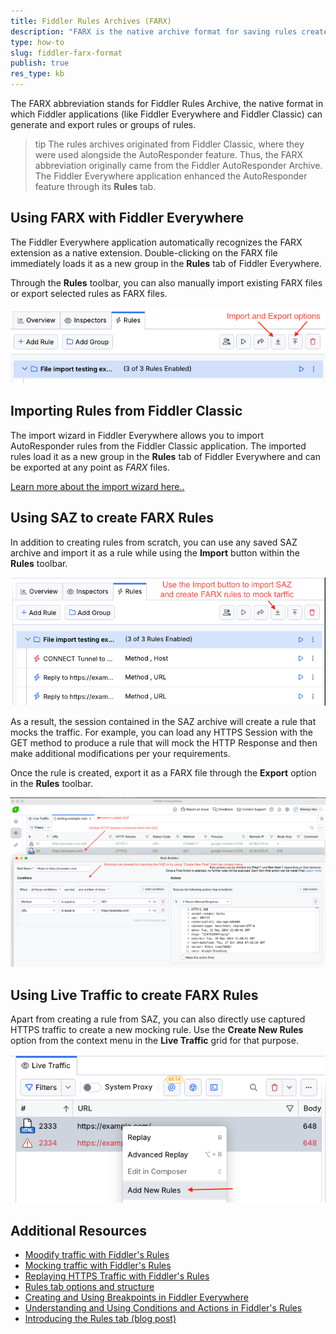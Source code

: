 ```yaml
---
title: Fiddler Rules Archives (FARX)
description: "FARX is the native archive format for saving rules created with Fiddler."
type: how-to
slug: fiddler-farx-format
publish: true
res_type: kb
---
```


The FARX abbreviation stands for Fiddler Rules Archive, the native format in which Fiddler applications (like Fiddler Everywhere and Fiddler Classic) can generate and export rules or groups of rules.

>tip The rules archives originated from Fiddler Classic, where they were used alongside the AutoResponder feature. Thus, the FARX abbreviation originally came from the Fiddler AutoResponder Archive. The Fiddler Everywhere application enhanced the AutoResponder feature through its **Rules** tab.

## Using FARX with Fiddler Everywhere

The Fiddler Everywhere application automatically recognizes the FARX extension as a native extension. Double-clicking on the FARX file immediately loads it as a new group in the **Rules** tab of Fiddler Everywhere.

Through the **Rules** toolbar, you can also manually import existing FARX files or export selected rules as FARX files.

![FARX import and export options](./images/farx-files-options.png)

## Importing Rules from Fiddler Classic

The import wizard in Fiddler Everywhere allows you to import AutoResponder rules from the Fiddler Classic application. The imported rules load it as a new group in the **Rules** tab of Fiddler Everywhere and can be exported at any point as *FARX* files.

[Learn more about the import wizard here..](slug://fe-migrating-from-classic#importing-autoResponder-rules)

## Using SAZ to create FARX Rules

In addition to creating rules from scratch, you can use any saved SAZ archive and import it as a rule while using the  **Import** button within the **Rules** toolbar. 

![imporing SAZ as FARX file](./images/import-saz-as-farx.png)

As a result, the session contained in the SAZ archive will create a rule that mocks the traffic. For example, you can load any HTTPS Session with the GET method to produce a rule that will mock the HTTP Response and then make additional modifications per your requirements.

Once the rule is created, export it as a FARX file through the **Export** option in the **Rules** toolbar.

![Creating FARX rule from SAZ archive](./images/creating-rule-from-saz.png)

## Using Live Traffic to create FARX Rules

Apart from creating a rule from SAZ, you can also directly use captured HTTPS traffic to create a new mocking rule. Use the **Create New Rules** option from the context menu in the **Live Traffic** grid for that purpose.

![create new rules from captured traffic](./images/farx-create-new-rule-context-menu.png)

## Additional Resources

- [Moodify traffic with Fiddler's Rules](slug://modify-traffic-get-started)
- [Mocking traffic with Fiddler's Rules](slug://mock-traffic-get-started)
- [Replaying HTTPS Traffic with Fiddler's Rules](slug://replaying-traffic)
- [Rules tab options and structure](slug://rulesbuilder-get-started)
- [Creating and Using Breakpoints in Fiddler Everywhere](slug://rulesbuilder-breakpoints)
- [Understanding and Using Conditions and Actions in Fiddler's Rules](slug://fiddler-rules-actions)
- [Introducing the Rules tab (blog post)](https://www.telerik.com/blogs/introducing-new-rule-builder-fiddler-everywhere)

